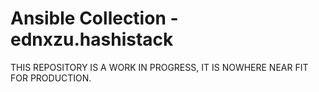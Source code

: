 # Ansible Collection - ednxzu.hashistack

THIS REPOSITORY IS A WORK IN PROGRESS, IT IS NOWHERE NEAR FIT FOR PRODUCTION.
